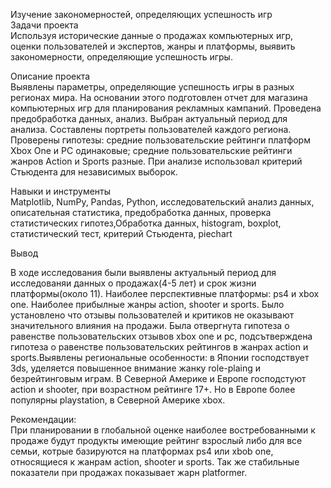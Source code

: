 Изучение закономерностей, определяющих успешность игр  
Задачи проекта  
Используя исторические данные о продажах компьютерных игр, оценки пользователей и экспертов, жанры и платформы, выявить закономерности, определяющие успешность игры.

Описание проекта  
Выявлены параметры, определяющие успешность игры в разных регионах мира. На основании этого подготовлен отчет для магазина компьютерных игр для планирования рекламных кампаний. Проведена предобработка данных, анализ. Выбран актуальный период для анализа. Составлены портреты пользователей каждого региона. Проверены гипотезы: средние пользовательские рейтинги платформ Xbox One и PC одинаковые; средние пользовательские рейтинги жанров Action и Sports разные. При анализе использовал критерий Стьюдента для независимых выборок.

Навыки и инструменты  
Matplotlib, NumPy, Pandas, Python, исследовательский анализ данных, описательная статистика, предобработка данных, проверка статистических гипотез,Обработка данных, histogram, boxplot, статистический тест, критерий Стьюдента, piechart

Вывод  

В ходе исследования были выявлены актуальный период для исследованяи данных о продажах(4-5 лет) и срок жизни платформы(около 11). Наиболее перспективные платформы: ps4 и xbox one. Наиболее прибылные жанры action, shooter и sports. Было установлено что отзывы пользователей и критиков не оказывают значительного влияния на продажи. Была отвергнута гипотеза о равенстве пользовательских отзывов xbox one и pc, подсътверждена гипотеза о равенстве пользовательских рейтингов в жанрах action и sports.Выявлены региональные особенности: в Японии господствует 3ds, уделяется повышенное внимание жанку role-plaing  и безрейтинговым играм. В Северной Америке и Европе господстуют action и shooter, при возрастном рейтинге 17+. Но в Европе более популярны playstation, в Северной Америке xbox.

Рекомендации:  
При планировании в глобальной оценке наиболее востребованными к продаже  будут продукты имеющие рейтинг взрослый либо для все семьи, котрые базируются на платформах ps4 или xbob one, относящиеся к жанрам action, shooter и sports. Так же стабильные показатели при продажах показывает жарн platformer.

